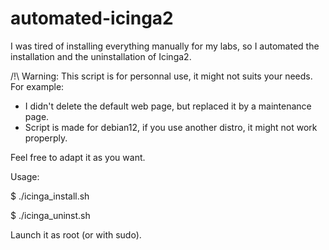 # automated-icinga2

I was tired of installing everything manually for my labs, so I automated the installation and the uninstallation of Icinga2.

/!\ Warning: This script is for personnal use, it might not suits your needs.
For example: 
- I didn't delete the default web page, but replaced it by a maintenance page.
- Script is made for debian12, if you use another distro, it might not work properply.

Feel free to adapt it as you want.

Usage:

$ ./icinga_install.sh

$ ./icinga_uninst.sh

Launch it as root (or with sudo).
